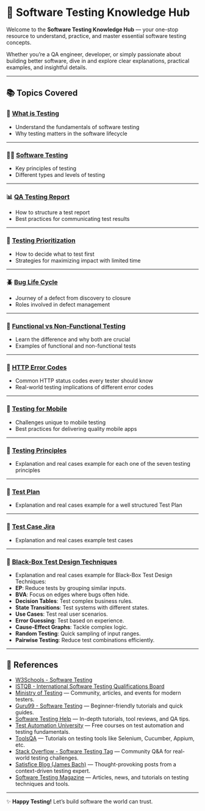 # 🧪 Software Testing Knowledge Hub

Welcome to the **Software Testing Knowledge Hub** — your one-stop resource to understand, practice, and master essential software testing concepts.

Whether you’re a QA engineer, developer, or simply passionate about building better software, dive in and explore clear explanations, practical examples, and insightful details.

---

## 📚 Topics Covered

### 🚀 [What is Testing](what_is_testing.md)

- Understand the fundamentals of software testing
- Why testing matters in the software lifecycle

---

### 🕵️‍♂️ [Software Testing](softwareTesting.md)

- Key principles of testing
- Different types and levels of testing

---

### 📊 [QA Testing Report](qaTestingReport.md)

- How to structure a test report
- Best practices for communicating test results

---

### 🎯 [Testing Prioritization](prioritization.md)

- How to decide what to test first
- Strategies for maximizing impact with limited time

---

### 🪲 [Bug Life Cycle](bugLifeCycle.md)

- Journey of a defect from discovery to closure
- Roles involved in defect management

---

### 🧩 [Functional vs Non-Functional Testing](functNonFunct.md)

- Learn the difference and why both are crucial
- Examples of functional and non-functional tests

---

### 🔗 [HTTP Error Codes](errorCodesHTTP.md)

- Common HTTP status codes every tester should know
- Real-world testing implications of different error codes

---

### 📱 [Testing for Mobile](mobileTestTools.md)

- Challenges unique to mobile testing
- Best practices for delivering quality mobile apps

---

### 📱 [Testing Principles](testingPrinciples.md)

- Explanation and real cases example for each one of the seven testing principles

---

### 📱 [Test Plan](testPlan.md)

- Explanation and real cases example for a well structured Test Plan

---

### 📱 [Test Case Jira](testCaseJira.md)

- Explanation and real cases example test cases

---

### 📱 [Black-Box Test Design Techniques](blackBoxTesting.md)

- Explanation and real cases example for Black-Box Test Design Techniques:
- **EP**: Reduce tests by grouping similar inputs.
- **BVA**: Focus on edges where bugs often hide.
- **Decision Tables**: Test complex business rules.
- **State Transitions**: Test systems with different states.
- **Use Cases**: Test real user scenarios.
- **Error Guessing**: Test based on experience.
- **Cause-Effect Graphs**: Tackle complex logic.
- **Random Testing**: Quick sampling of input ranges.
- **Pairwise Testing**: Reduce test combinations efficiently.

---

## 🔖 References

- [W3Schools - Software Testing](https://www.w3schools.in/software-testing/tutorials/)
- [ISTQB - International Software Testing Qualifications Board](https://www.istqb.org/)
- [Ministry of Testing](https://www.ministryoftesting.com/) — Community, articles, and events for modern testers.
- [Guru99 - Software Testing](https://www.guru99.com/software-testing.html) — Beginner-friendly tutorials and quick guides.
- [Software Testing Help](https://www.softwaretestinghelp.com/) — In-depth tutorials, tool reviews, and QA tips.
- [Test Automation University](https://testautomationu.applitools.com/) — Free courses on test automation and testing fundamentals.
- [ToolsQA](https://www.toolsqa.com/) — Tutorials on testing tools like Selenium, Cucumber, Appium, etc.
- [Stack Overflow - Software Testing Tag](https://stackoverflow.com/questions/tagged/software-testing) — Community Q&A for real-world testing challenges.
- [Satisfice Blog (James Bach)](http://www.satisfice.com/blog/) — Thought-provoking posts from a context-driven testing expert.
- [Software Testing Magazine](https://www.softwaretestingmagazine.com/) — Articles, news, and tutorials on testing techniques and tools.

---

✨ **Happy Testing!** Let’s build software the world can trust.
